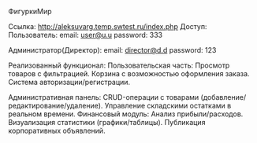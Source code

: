 ФигуркиМир


Ссылка: http://aleksuvarg.temp.swtest.ru/index.php
Доступ:
  Пользователь:
    email: user@u.u
    password: 333

  Администратор(Директор):
    email: director@d.d
    password: 123

Реализованный функционал:
  Пользовательская часть:
    Просмотр товаров с фильтрацией.
    Корзина с возможностью оформления заказа.
    Система авторизации/регистрации.

  Административная панель:
    CRUD-операции с товарами (добавление/редактирование/удаление).
    Управление складскими остатками в реальном времени.
    Финансовый модуль:
      Анализ прибыли/расходов.
      Визуализация статистики (графики/таблицы).
    Публикация корпоративных объявлений.
